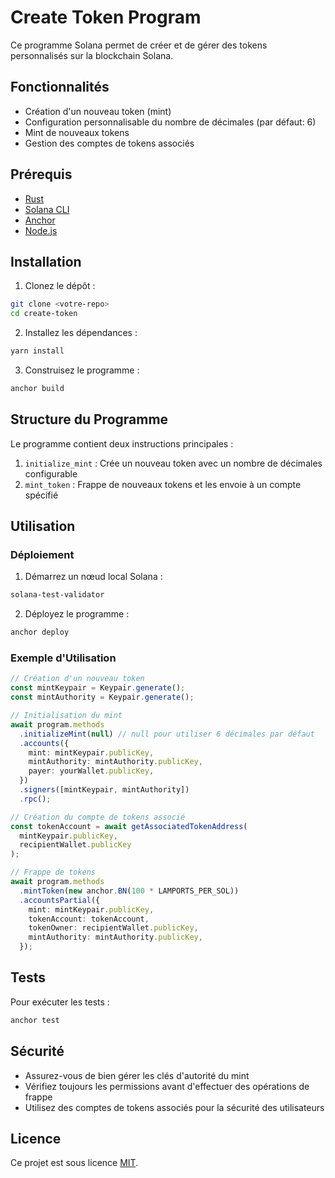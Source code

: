 # Create Token Program

Ce programme Solana permet de créer et de gérer des tokens personnalisés sur la blockchain Solana.

## Fonctionnalités

- Création d'un nouveau token (mint)
- Configuration personnalisable du nombre de décimales (par défaut: 6)
- Mint de nouveaux tokens
- Gestion des comptes de tokens associés

## Prérequis

- [Rust](https://rustup.rs/)
- [Solana CLI](https://docs.solana.com/cli/install-solana-cli-tools)
- [Anchor](https://www.anchor-lang.com/)
- [Node.js](https://nodejs.org/)

## Installation

1. Clonez le dépôt :
```bash
git clone <votre-repo>
cd create-token
```

2. Installez les dépendances :
```bash
yarn install
```

3. Construisez le programme :
```bash
anchor build
```

## Structure du Programme

Le programme contient deux instructions principales :

1. `initialize_mint` : Crée un nouveau token avec un nombre de décimales configurable
2. `mint_token` : Frappe de nouveaux tokens et les envoie à un compte spécifié

## Utilisation

### Déploiement

1. Démarrez un nœud local Solana :
```bash
solana-test-validator
```

2. Déployez le programme :
```bash
anchor deploy
```

### Exemple d'Utilisation

```typescript
// Création d'un nouveau token
const mintKeypair = Keypair.generate();
const mintAuthority = Keypair.generate();

// Initialisation du mint
await program.methods
  .initializeMint(null) // null pour utiliser 6 décimales par défaut
  .accounts({
    mint: mintKeypair.publicKey,
    mintAuthority: mintAuthority.publicKey,
    payer: yourWallet.publicKey,
  })
  .signers([mintKeypair, mintAuthority])
  .rpc();

// Création du compte de tokens associé
const tokenAccount = await getAssociatedTokenAddress(
  mintKeypair.publicKey,
  recipientWallet.publicKey
);

// Frappe de tokens
await program.methods
  .mintToken(new anchor.BN(100 * LAMPORTS_PER_SOL))
  .accountsPartial({
    mint: mintKeypair.publicKey,
    tokenAccount: tokenAccount,
    tokenOwner: recipientWallet.publicKey,
    mintAuthority: mintAuthority.publicKey,
  });
```

## Tests

Pour exécuter les tests :
```bash
anchor test
```

## Sécurité

- Assurez-vous de bien gérer les clés d'autorité du mint
- Vérifiez toujours les permissions avant d'effectuer des opérations de frappe
- Utilisez des comptes de tokens associés pour la sécurité des utilisateurs

## Licence

Ce projet est sous licence [MIT](LICENSE).
